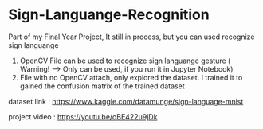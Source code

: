 # Sign-Languange-Recognition
Part of my Final Year Project, It still in process, but you can used recognize sign languange 

1. OpenCV File can be used to recognize sign languange gesture ( Warning! --> Only can be used, if you run it in Jupyter Notebook)
2. File with no OpenCV attach, only explored the dataset. I trained it to gained the confusion matrix of the trained dataset

dataset link : https://www.kaggle.com/datamunge/sign-language-mnist

project video : https://youtu.be/oBE422u9jDk
